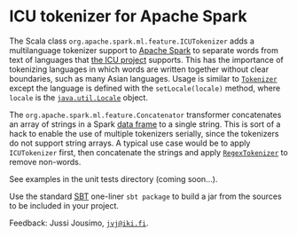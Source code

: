 ICU tokenizer for Apache Spark
==============================

The Scala class `org.apache.spark.ml.feature.ICUTokenizer` adds a multilanguage tokenizer support
to [Apache Spark](http://spark.apache.org/) to separate words from text of languages that
[the ICU project](http://icu-project.org) supports. This has the importance of tokenizing
languages in which words are written together without clear boundaries, such as many Asian languages.
Usage is similar to [`Tokenizer`](https://spark.apache.org/docs/1.6.1/api/java/org/apache/spark/ml/feature/Tokenizer.html)
except the language is defined with the `setLocale(locale)` method, where `locale` is
the [`java.util.Locale`](https://docs.oracle.com/javase/8/docs/api/java/util/Locale.html) object.

The `org.apache.spark.ml.feature.Concatenator` transformer concatenates an array of strings in a Spark
[data frame](https://spark.apache.org/docs/1.6.1/api/java/org/apache/spark/sql/DataFrame.html) to a single string.
This is sort of a hack to enable the use of multiple tokenizers serially, since the tokenizers do not support
string arrays. A typical use case would be to apply `ICUTokenizer` first, then concatenate the strings and apply
[`RegexTokenizer`](https://spark.apache.org/docs/1.6.1/api/java/org/apache/spark/ml/feature/Tokenizer.html)
to remove non-words.

See examples in the unit tests directory (coming soon...).

Use the standard [SBT](http://www.scala-sbt.org/) one-liner `sbt package` to build a jar from the sources to be
included in your project.

Feedback: Jussi Jousimo, [`jvj@iki.fi`](mailto:jvj@iki.fi).
